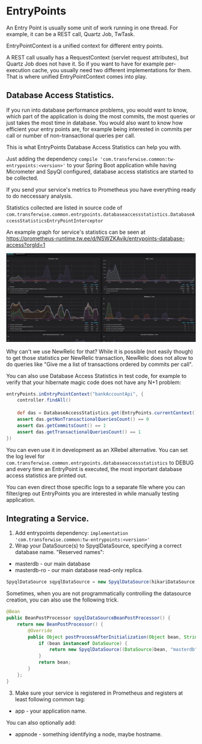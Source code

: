 # EntryPoints
An Entry Point is usually some unit of work running in one thread.
For example, it can be a REST call, Quartz Job, TwTask.

EntryPointContext is a unified context for different entry points.

A REST call usually has a RequestContext (servlet request attributes), but Quartz Job does not have it.
So if you want to have for example per-execution cache, you usually need two different implementations for them.
That is where unified EntryPointContext comes into play.

## Database Access Statistics.

If you run into database performance problems, you would want to know, which part of the application is doing the most commits, the most queries
or just takes the most time in database. You would also want to know how efficient your entry points are, for example being interested in commits per call or
number of non-transactional queries per call.

This is what EntryPoints Database Access Statistics can help you with.

Just adding the dependency `compile 'com.transferwise.common:tw-entrypoints:<version>'` to your Spring Boot application while having Micrometer and SpyQl configured, 
database access statistics are started to be collected.

If you send your service's metrics to Prometheus you have everything ready to do neccessary analysis.

Statistics collected are listed in source code of `com.transferwise.common.entrypoints.databaseaccessstatistics.DatabaseAccessStatisticsEntryPointInterceptor`     

An example graph for service's statistics can be seen at https://prometheus-runtime.tw.ee/d/NSWZKAvik/entrypoints-database-access?orgId=1

![Database access statistics](docs/das.png)

Why can't we use NewRelic for that? While it is possible (not easily though) to get those statistics per NewRelic transaction, NewRelic
does not allow to do queries like "Give me a list of transactions ordered by commits per call". 

You can also use Database Access Statistics in test code, for example to verify that your hibernate magic code does not have any N+1 problem:
```groovy
entryPoints.inEntryPointContext("bankAccountApi", {
	controller.findAll()

	def das = DatabaseAccessStatistics.get(EntryPoints.currentContext(), "masterdb")
	assert das.getNonTransactionalQueriesCount() == 0
	assert das.getCommitsCount() == 1
	assert das.getTransactionalQueriesCount() == 1
})
``` 

You can even use it in development as an XRebel alternative.
You can set the log level for `com.transferwise.common.entrypoints.databaseaccessstatistics` to DEBUG and every time an EntryPoint is executed,
the most important database access statistics are printed out.

You can even direct those specific logs to a separate file where you can filter/grep out EntryPoints you are interested in while manually testing application.

## Integrating a Service.
1. Add entrypoints dependency: `implementation 'com.transferwise.common:tw-entrypoints:<version>'`
2. Wrap your DataSource(s) to SpyqlDataSource, specifying a correct database name. "Reserved names":
* masterdb - our main database
* masterdb-ro - our main database read-only replica.

```java
SpyqlDataSource sqyqlDataSource = new SpyqlDataSource(hikariDataSource, "masterdb");
```

Sometimes, when you are not programmatically controlling the datasource creation, you can also use the following trick.
```java
@Bean
public BeanPostProcessor spyqlDataSourceBeanPostProcessor() {
    return new BeanPostProcessor() {
        @Override
        public Object postProcessAfterInitialization(Object bean, String beanName) throws BeansException {
            if (bean instanceof DataSource) {
                return new SpyqlDataSource((DataSource)bean, "masterdb");
            }
            return bean;
        }
    };
}
```

3. Make sure your service is registered in Prometheus and registers at least following common tag:
* app - your application name.

You can also optionally add:
* appnode - something identifying a node, maybe hostname.
